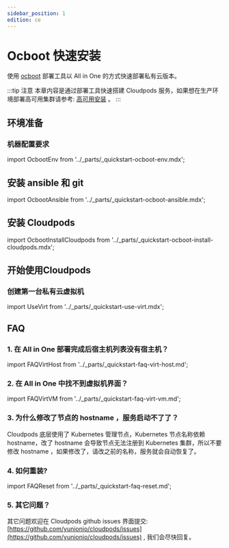 ```yaml
---
sidebar_position: 1
edition: ce
---
```


# Ocboot 快速安装

使用 [ocboot](https://github.com/yunionio/ocboot) 部署工具以 All in One 的方式快速部署私有云版本。


:::tip 注意
本章内容是通过部署工具快速搭建 Cloudpods 服务，如果想在生产环境部署高可用集群请参考: [高可用安装](../../setup/ha-ce/) 。
:::

## 环境准备

### 机器配置要求

import OcbootEnv from '../_parts/_quickstart-ocboot-env.mdx';

<OcbootEnv />

## 安装 ansible 和 git

import OcbootAnsible from '../_parts/_quickstart-ocboot-ansible.mdx';

<OcbootAnsible />

## 安装 Cloudpods

import OcbootInstallCloudpods from '../_parts/_quickstart-ocboot-install-cloudpods.mdx';

<OcbootInstallCloudpods productVersion="virt" />

## 开始使用Cloudpods

### 创建第一台私有云虚拟机

import UseVirt from '../_parts/_quickstart-use-virt.mdx';

<UseVirt />

## FAQ

### 1. 在 All in One 部署完成后宿主机列表没有宿主机？

import FAQVirtHost from '../_parts/_quickstart-faq-virt-host.md';

<FAQVirtHost />

### 2. 在 All in One 中找不到虚拟机界面？

import FAQVirtVM from '../_parts/_quickstart-faq-virt-vm.md';

<FAQVirtVM />

### 3. 为什么修改了节点的 hostname ，服务启动不了了？

Cloudpods 底层使用了 Kubernetes 管理节点，Kubernetes 节点名称依赖 hostname，改了 hostname 会导致节点无法注册到 Kubernetes 集群，所以不要修改 hostname ，如果修改了，请改之前的名称，服务就会自动恢复了。

### 4. 如何重装?

import FAQReset from '../_parts/_quickstart-faq-reset.md';

<FAQReset />

### 5. 其它问题？

其它问题欢迎在 Cloudpods github issues 界面提交: [https://github.com/yunionio/cloudpods/issues](https://github.com/yunionio/cloudpods/issues) , 我们会尽快回复。
